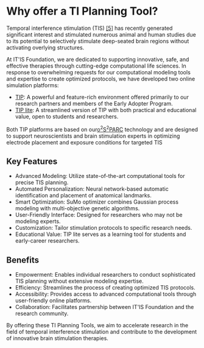 # Why offer a TI Planning Tool?

Temporal interference stimulation (TIS) [[5]](https://github.com/ITISFoundation/ti-planning-tool-manual/blob/main/docs/background/references.md) has recently generated significant interest and stimulated numerous animal and human studies due to its potential to selectively stimulate deep-seated brain regions without activating overlying structures. 

At IT'IS Foundation, we are dedicated to supporting innovative, safe, and effective therapies through cutting-edge computational life sciences. In response to overwhelming requests for our computational modeling tools and expertise to create optimized protocols, we have developed two online simulation platforms:

- [TIP](https://tip.science): A powerful and feature-rich environment offered primarily to our research partners and members of the Early Adopter Program.
- [TIP lite](https://tip-lite.science): A streamlined version of TIP with both practical and educational value, open to students and researchers.

Both TIP platforms are based on our[o<sup>2</sup>S<sup>2</sup>PARC](https://osparc.io/) technology and are designed to support neuroscientists and brain stimulation experts in optimizing electrode placement and exposure conditions for targeted TIS

## Key Features

- Advanced Modeling: Utilize state-of-the-art computational tools for precise TIS planning.
- Automated Personalization: Neural network-based automatic identification and placement of anatomical landmarks.
- Smart Optimization: SuMo optimizer combines Gaussian process modeling with multi-objective genetic algorithms.
- User-Friendly Interface: Designed for researchers who may not be modeling experts.
- Customization: Tailor stimulation protocols to specific research needs.
- Educational Value: TIP lite serves as a learning tool for students and early-career researchers.

## Benefits

- Empowerment: Enables individual researchers to conduct sophisticated TIS planning without extensive modeling expertise.
- Efficiency: Streamlines the process of creating optimized TIS protocols.
- Accessibility: Provides access to advanced computational tools through user-friendly online platforms.
- Collaboration: Facilitates partnership between IT'IS Foundation and the research community.

By offering these TI Planning Tools, we aim to accelerate research in the field of temporal interference stimulation and contribute to the development of innovative brain stimulation therapies.

